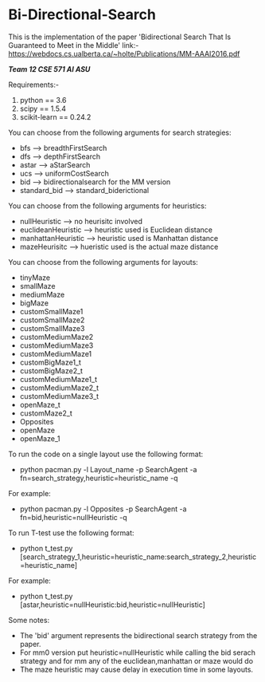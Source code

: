 # Bi-Directional-Search
This is the implementation of the paper 'Bidirectional Search That Is Guaranteed to Meet in the Middle' link:- https://webdocs.cs.ualberta.ca/~holte/Publications/MM-AAAI2016.pdf

***Team 12 CSE 571 AI ASU***

Requirements:- 
1. python == 3.6
2. scipy == 1.5.4
3. scikit-learn == 0.24.2



You can choose from the following arguments for search strategies:
- bfs --> breadthFirstSearch
- dfs --> depthFirstSearch
- astar --> aStarSearch
- ucs --> uniformCostSearch
- bid --> bidirectionalsearch for the MM version
- standard_bid --> standard_biderictional


You can choose from the following arguments for heuristics:
- nullHeuristic  --> no heurisitc involved
- euclideanHeuristic --> heuristic used is Euclidean distance
- manhattanHeuristic --> heuristic used is Manhattan distance
- mazeHeurisitc --> hueristic used is the actual maze distance 

You can choose from the following arguments for layouts:
- tinyMaze
- smallMaze
- mediumMaze
- bigMaze
- customSmallMaze1
- customSmallMaze2
- customSmallMaze3
- customMediumMaze2
- customMediumMaze3
- customMediumMaze1
- customBigMaze1_t
- customBigMaze2_t
- customMediumMaze1_t
- customMediumMaze2_t
- customMediumMaze3_t
- openMaze_t 
- customMaze2_t
- Opposites
- openMaze
- openMaze_1

To run the code on a single layout use the following format:
- python pacman.py -l Layout_name -p SearchAgent -a fn=search_strategy,heuristic=heuristic_name -q

For example:
- python pacman.py -l Opposites -p SearchAgent -a fn=bid,heuristic=nullHeuristic -q

To run T-test use the following format:
- python t_test.py [search_strategy_1,heuristic=heuristic_name:search_strategy_2,heuristic=heuristic_name]

For example:
- python t_test.py [astar,heuristic=nullHeuristic:bid,heuristic=nullHeuristic]

Some notes:
- The 'bid' argument represents the bidirectional search strategy from the paper.
- For mm0 version put heuristic=nullHeuristic while calling the bid serach strategy and for mm any of the euclidean,manhattan or maze would do
- The maze heuristic may cause delay in execution time in some layouts.
